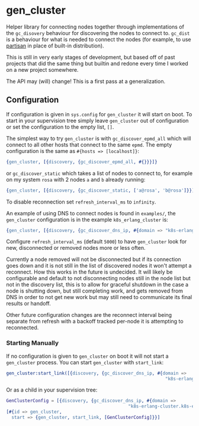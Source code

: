 gen_cluster
=====

Helper library for connecting nodes together through implementations of the
`gc_disovery` behaviour for discovering the nodes to connect to. `gc_dist` is a
behaviour for what is needed to connect the nodes (for example, to use
[partisan](https://github.com/lasp-lang/partisan) in place of built-in
distribution).

This is still in very early stages of development, but based off of past projects
that did the same thing but builtin and redone every time I worked on a new
project somewhere.

The API may (will) change! This is a first pass at a generalization.

## Configuration

If configuration is given in `sys.config` for `gen_cluster` it will start on
boot. To start in your supervision tree simply leave `gen_cluster` out of
configuration or set the configuration to the empty list, `[]`.

The simplest way to try `gen_cluster` is with `gc_discover_epmd_all` which
will connect to all other hosts that connect to the same `epmd`. The empty
configuration is the same as `#{hosts => [localhost]}`:

```erlang
{gen_cluster, [{discovery, {gc_discover_epmd_all, #{}}}]}
```

or `gc_discover_static` which takes a list of nodes to connect to, for example
on my system `rosa` with 2 nodes `a` and `b` already running:

```erlang
{gen_cluster, [{discovery, {gc_discover_static, ['a@rosa', 'b@rosa']}}]}
```

To disable reconnection set `refresh_interval_ms` to `infinity`.

An example of using DNS to connect nodes is found in `examples/`, the
`gen_cluster` configuration is in the example `k8s_erlang_cluster` is:

```erlang
{gen_cluster, [{discovery, {gc_discover_dns_ip, #{domain => "k8s-erlang-cluster.k8s-erlang-cluster"}}}]},
```

Configure `refresh_interval_ms` (default `5000`) to have `gen_cluster` look for
new, disconnected or removed nodes more or less often.

Currently a node removed will not be disconnected but if its connection goes
down and it is not still in the list of discovered nodes it won't attempt a
reconnect. How this works in the future is undecided. It will likely be
configurable and default to not disconnecting nodes still in the node list but
not in the discovery list, this is to allow for graceful shutdown in the case a
node is shutting down, but still completing work, and gets removed from DNS in
order to not get new work but may still need to communicate its final results or
handoff.

Other future configuration changes are the reconnect interval being separate
from refresh with a backoff tracked per-node it is attempting to reconnected.

### Starting Manually

If no configuration is given to `gen_cluster` on boot it will not start a
`gen_cluster` process. You can start `gen_cluster` with `start_link`:

```erlang
gen_cluster:start_link([{discovery, {gc_discover_dns_ip, #{domain =>
                                                            "k8s-erlang-cluster.k8s-erlang-cluster"}}}])
```

Or as a child in your supervision tree:

```erlang
GenClusterConfig = [{discovery, {gc_discover_dns_ip, #{domain =>
                                              "k8s-erlang-cluster.k8s-erlang-cluster"}}}],
[#{id => gen_cluster,
  start => {gen_cluster, start_link, [GenClusterConfig]}}]
```
